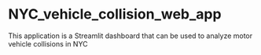 # NYC_vehicle_collision_web_app
This application is a Streamlit dashboard that can be used to analyze motor vehicle collisions in NYC
